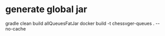 # generate global jar
gradle clean build allQueuesFatJar
docker build -t chessvger-queues . --no-cache